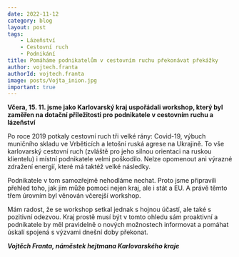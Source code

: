 ```yaml
---
date: 2022-11-12
category: blog
layout: post
tags:
    - Lázeňství
    - Cestovní ruch
    - Podnikání
title: Pomáháme podnikatelům v cestovním ruchu překonávat překážky
author: vojtech.franta
authorId: vojtech.franta
image: posts/Vojta_inion.jpg
important: true
---
```

**Včera, 15. 11. jsme jako Karlovarský kraj uspořádali workshop, který byl zaměřen na dotační příležitosti pro podnikatele v cestovním ruchu a lázeňství**

Po roce 2019 potkaly cestovní ruch tři velké rány: Covid-19, výbuch muničního skladu ve Vrběticích a letošní ruská agrese na Ukrajině. To vše karlovarský cestovní ruch (zvláště pro jeho silnou orientaci na ruskou klientelu) i místní podnikatele velmi poškodilo. Nelze opomenout ani výrazné zdražení energií, které má taktéž velké následky.

Podnikatele v tom samozřejmě nehodláme nechat. Proto jsme připravili přehled toho, jak jim může pomoci nejen kraj, ale i stát a EU. A právě těmto třem úrovním byl věnován včerejší workshop.

Mám radost, že se workshop setkal jednak s hojnou účastí, ale také s pozitivní odezvou. Kraj prostě musí být v tomto ohledu sám proaktivní a podnikatele by měl pravidelně o nových možnostech informovat a pomáhat úskalí spojená s výzvami dnešní doby překonat.

***Vojtěch Franta, náměstek hejtmana Karlovarského kraje***

